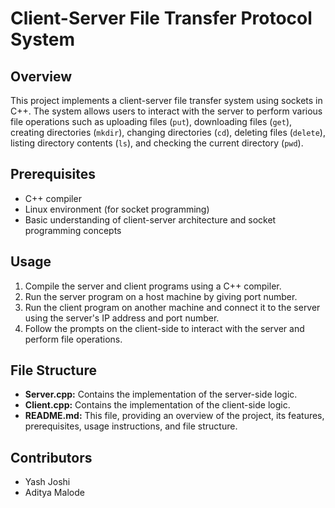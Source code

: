# Client-Server File Transfer Protocol System

## Overview
This project implements a client-server file transfer system using sockets in C++. The system allows users to interact with the server to perform various file operations such as uploading files (`put`), downloading files (`get`), creating directories (`mkdir`), changing directories (`cd`), deleting files (`delete`), listing directory contents (`ls`), and checking the current directory (`pwd`).


## Prerequisites
- C++ compiler
- Linux environment (for socket programming)
- Basic understanding of client-server architecture and socket programming concepts

## Usage
1. Compile the server and client programs using a C++ compiler.
2. Run the server program on a host machine by giving port number.
3. Run the client program on another machine and connect it to the server using the server's IP address and port number.
4. Follow the prompts on the client-side to interact with the server and perform file operations.

## File Structure
- **Server.cpp:** Contains the implementation of the server-side logic.
- **Client.cpp:** Contains the implementation of the client-side logic.
- **README.md:** This file, providing an overview of the project, its features, prerequisites, usage instructions, and file structure.


## Contributors
- Yash Joshi
- Aditya Malode
